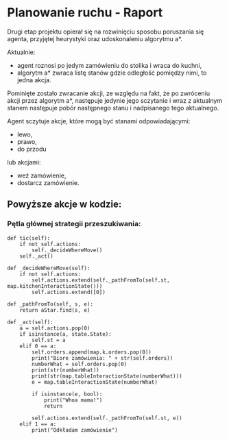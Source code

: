 # Planowanie ruchu - Raport  

Drugi etap projektu opierał się na rozwinięciu sposobu poruszania się agenta, przyjętej heurystyki oraz udoskonaleniu algorytmu a*.  

Aktualnie: 
  * agent roznosi po jedym zamówieniu do stolika i wraca do kuchni,
  * algorytm a* zwraca listę stanów gdzie odległość pomiędzy nimi, to jedna akcja.  

Pominięte zostało zwracanie akcji, ze względu na fakt, że po zwróceniu akcji przez algorytm a*, następuje jedynie jego sczytanie i wraz z aktualnym stanem następuje pobór następnego stanu i nadpisanego tego aktualnego.  

Agent sczytuje akcje, które mogą być stanami odpowiadającymi:
  * lewo,
  * prawo,
  * do przodu 
  
lub akcjami:
  * weź zamówienie,
  * dostarcz zamówienie.

## Powyższe akcje w kodzie:  

### Pętla głównej strategii przeszukiwania:  

    def tic(self):
        if not self.actions:
            self._decideWhereMove()
        self._act()

    def _decideWhereMove(self):
        if not self.actions:
            self.actions.extend(self._pathFromTo(self.st, map.kitchenInteractionState()))
            self.actions.extend([0])

    def _pathFromTo(self, s, e):
        return aStar.find(s, e)

    def _act(self):
        a = self.actions.pop(0)
        if isinstance(a, state.State):
            self.st = a
        elif 0 == a:
            self.orders.append(map.k.orders.pop(0))
            print("Biore zamówienia: " + str(self.orders))
            numberWhat = self.orders.pop(0)
            print(str(numberWhat))
            print(str(map.tableInteractionState(numberWhat)))
            e = map.tableInteractionState(numberWhat)

            if isinstance(e, bool):
                print("Whoa mama!")
                return

            self.actions.extend(self._pathFromTo(self.st, e))
        elif 1 == a:
            print("Odkładam zamówienie")
